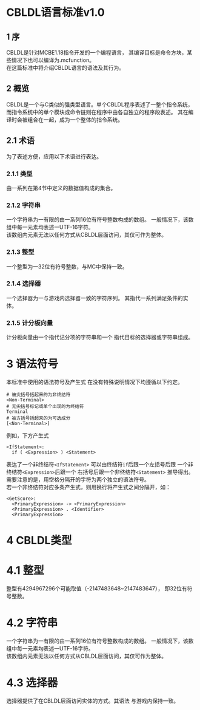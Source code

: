 # CBLDL语言标准v1.0
## 1 序
CBLDL是针对MCBE1.18指令开发的一个编程语言，
其编译目标是命令方块，某些情况下也可以编译为.mcfunction。  
在这篇标准中将介绍CBLDL语言的语法及其行为。  
## 2 概览
CBLDL是一个与C类似的强类型语言。单个CBLDL程序表述了一整个指令系统，
而指令系统中的单个模块或命令链则在程序中由各自独立的程序段表述。
其在编译时会被组合在一起，成为一个整体的指令系统。
## 2.1 术语
为了表述方便，应用以下术语进行表达。
### 2.1.1 类型
由一系列在第4节中定义的数据值构成的集合。
### 2.1.2 字符串
一个字符串为一有限的由一系列16位有符号整数构成的数组。
一般情况下，该数组中每一元素均表述一UTF-16字符。  
该数组内元素无法以任何方式从CBLDL层面访问，其仅可作为整体。
### 2.1.3 整型
一个整型为一32位有符号整数，与MC中保持一致。
### 2.1.4 选择器
一个选择器为一与游戏内选择器一致的字符序列。
其指代一系列满足条件的实体。
### 2.1.5 计分板向量
计分板向量由一个指代记分项的字符串和一个
指代目标的选择器或字符串组成。
# 3 语法符号
本标准中使用的语法符号及产生式
在没有特殊说明情况下均遵循以下约定。
```
# 被尖括号括起来的为非终结符
<Non-Terminal>
# 无尖括号标记或单个出现的为终结符
Terminal
# 被方括号括起来的为可选成分
[<Non-Terminal>]
```
例如，下方产生式
```
<IfStatement>:
  if ( <Expression> ) <Statement>
```
表达了一个非终结符```<IfStatement>```
可以由终结符```if```后跟一个左括号后跟
一个非终结符```<Expression>```后跟一个
右括号后跟一个非终结符```<Statement>```
推导得出。  
需要注意的是，用空格分隔开的字符为两个独立的语法符号。  
若一个非终结符对应多条产生式，则用换行将产生式之间分隔开，如：
```
<GetScore>:
  <PrimaryExpression> -> <PrimaryExpression>
  <PrimaryExpression> . <Identifier>
  <PrimaryExpression>
```
# 4 CBLDL类型
# 4.1 整型
整型有4294967296个可能取值（-2147483648~2147483647），
即32位有符号整数。
# 4.2 字符串
一个字符串为一有限的由一系列16位有符号整数构成的数组。
一般情况下，该数组中每一元素均表述一UTF-16字符。  
该数组内元素无法以任何方式从CBLDL层面访问，其仅可作为整体。
# 4.3 选择器
选择器提供了在CBLDL层面访问实体的方式。其语法
与游戏内保持一致。
